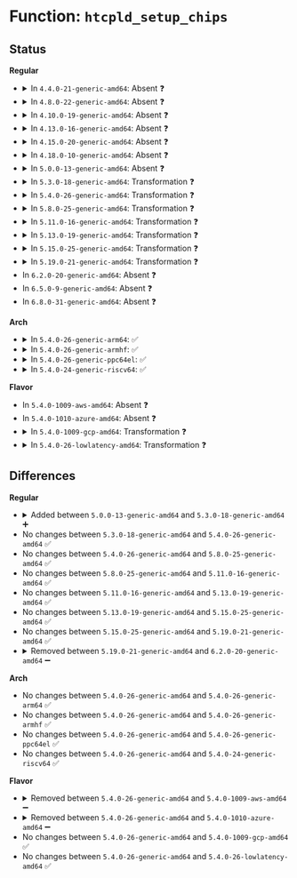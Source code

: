 # Function: <code>htcpld_setup_chips</code>

## Status
<b>Regular</b>
<ul>
<li>
<details>
<summary>In <code>4.4.0-21-generic-amd64</code>: Absent ❓</summary>

```json
{
  "name": "htcpld_setup_chips",
  "collision_type": "Unique Static",
  "inline_type": "Full",
  "funcs": [
    {
      "addr": 18446744071584594216,
      "name": "htcpld_setup_chips",
      "external": false,
      "loc": "drivers/mfd/htc-i2cpld.c:472",
      "file": "drivers/mfd/htc-i2cpld.c",
      "inline": "not declared, inlined",
      "caller_inline": [
        "drivers/mfd/htc-i2cpld.c:htcpld_core_probe"
      ],
      "caller_func": []
    }
  ],
  "symbols": []
}
```
</details>
</li>
<li>
<details>
<summary>In <code>4.8.0-22-generic-amd64</code>: Absent ❓</summary>

```json
{
  "name": "htcpld_setup_chips",
  "collision_type": "Unique Static",
  "inline_type": "Full",
  "funcs": [
    {
      "addr": 18446744071584942476,
      "name": "htcpld_setup_chips",
      "external": false,
      "loc": "drivers/mfd/htc-i2cpld.c:467",
      "file": "drivers/mfd/htc-i2cpld.c",
      "inline": "not declared, inlined",
      "caller_inline": [
        "drivers/mfd/htc-i2cpld.c:htcpld_core_probe"
      ],
      "caller_func": []
    }
  ],
  "symbols": []
}
```
</details>
</li>
<li>
<details>
<summary>In <code>4.10.0-19-generic-amd64</code>: Absent ❓</summary>

```json
{
  "name": "htcpld_setup_chips",
  "collision_type": "Unique Static",
  "inline_type": "Full",
  "funcs": [
    {
      "addr": 18446744071585125787,
      "name": "htcpld_setup_chips",
      "external": false,
      "loc": "drivers/mfd/htc-i2cpld.c:467",
      "file": "drivers/mfd/htc-i2cpld.c",
      "inline": "not declared, inlined",
      "caller_inline": [
        "drivers/mfd/htc-i2cpld.c:htcpld_core_probe"
      ],
      "caller_func": []
    }
  ],
  "symbols": []
}
```
</details>
</li>
<li>
<details>
<summary>In <code>4.13.0-16-generic-amd64</code>: Absent ❓</summary>

```json
{
  "name": "htcpld_setup_chips",
  "collision_type": "Unique Static",
  "inline_type": "Full",
  "funcs": [
    {
      "addr": 18446744071585207095,
      "name": "htcpld_setup_chips",
      "external": false,
      "loc": "drivers/mfd/htc-i2cpld.c:467",
      "file": "drivers/mfd/htc-i2cpld.c",
      "inline": "not declared, inlined",
      "caller_inline": [
        "drivers/mfd/htc-i2cpld.c:htcpld_core_probe"
      ],
      "caller_func": []
    }
  ],
  "symbols": []
}
```
</details>
</li>
<li>
<details>
<summary>In <code>4.15.0-20-generic-amd64</code>: Absent ❓</summary>

```json
{
  "name": "htcpld_setup_chips",
  "collision_type": "Unique Static",
  "inline_type": "Full",
  "funcs": [
    {
      "addr": 18446744071585635287,
      "name": "htcpld_setup_chips",
      "external": false,
      "loc": "drivers/mfd/htc-i2cpld.c:467",
      "file": "drivers/mfd/htc-i2cpld.c",
      "inline": "not declared, inlined",
      "caller_inline": [
        "drivers/mfd/htc-i2cpld.c:htcpld_core_probe"
      ],
      "caller_func": []
    }
  ],
  "symbols": []
}
```
</details>
</li>
<li>
<details>
<summary>In <code>4.18.0-10-generic-amd64</code>: Absent ❓</summary>

```json
{
  "name": "htcpld_setup_chips",
  "collision_type": "Unique Static",
  "inline_type": "Full",
  "funcs": [
    {
      "addr": 18446744071585879713,
      "name": "htcpld_setup_chips",
      "external": false,
      "loc": "drivers/mfd/htc-i2cpld.c:467",
      "file": "drivers/mfd/htc-i2cpld.c",
      "inline": "not declared, inlined",
      "caller_inline": [
        "drivers/mfd/htc-i2cpld.c:htcpld_core_probe"
      ],
      "caller_func": []
    }
  ],
  "symbols": []
}
```
</details>
</li>
<li>
<details>
<summary>In <code>5.0.0-13-generic-amd64</code>: Absent ❓</summary>

```json
{
  "name": "htcpld_setup_chips",
  "collision_type": "Unique Static",
  "inline_type": "Full",
  "funcs": [
    {
      "addr": 18446744071586015489,
      "name": "htcpld_setup_chips",
      "external": false,
      "loc": "drivers/mfd/htc-i2cpld.c:467",
      "file": "drivers/mfd/htc-i2cpld.c",
      "inline": "not declared, inlined",
      "caller_inline": [
        "drivers/mfd/htc-i2cpld.c:htcpld_core_probe"
      ],
      "caller_func": []
    }
  ],
  "symbols": []
}
```
</details>
</li>
<li>
<details>
<summary>In <code>5.3.0-18-generic-amd64</code>: Transformation ❓</summary>

```c
int htcpld_setup_chips(struct platform_device * pdev)
```

```json
{
  "name": "htcpld_setup_chips",
  "collision_type": "Unique Static",
  "inline_type": "No",
  "funcs": [
    {
      "addr": 0,
      "name": "htcpld_setup_chips",
      "external": false,
      "loc": "drivers/mfd/htc-i2cpld.c:453",
      "file": "drivers/mfd/htc-i2cpld.c",
      "inline": "seen, unknown",
      "caller_inline": [],
      "caller_func": [
        "drivers/mfd/htc-i2cpld.c:htcpld_core_probe"
      ]
    }
  ],
  "symbols": [
    {
      "addr": 18446744071586258960,
      "name": "htcpld_setup_chips",
      "section": ".text",
      "bind": "STB_LOCAL",
      "size": 1189
    },
    {
      "addr": 18446744071586260978,
      "name": "htcpld_setup_chips.cold",
      "section": ".text",
      "bind": "STB_LOCAL",
      "size": 222
    }
  ]
}
```
</details>
</li>
<li>
<details>
<summary>In <code>5.4.0-26-generic-amd64</code>: Transformation ❓</summary>

```c
int htcpld_setup_chips(struct platform_device * pdev)
```

```json
{
  "name": "htcpld_setup_chips",
  "collision_type": "Unique Static",
  "inline_type": "No",
  "funcs": [
    {
      "addr": 0,
      "name": "htcpld_setup_chips",
      "external": false,
      "loc": "drivers/mfd/htc-i2cpld.c:452",
      "file": "drivers/mfd/htc-i2cpld.c",
      "inline": "seen, unknown",
      "caller_inline": [],
      "caller_func": [
        "drivers/mfd/htc-i2cpld.c:htcpld_core_probe"
      ]
    }
  ],
  "symbols": [
    {
      "addr": 18446744071586407184,
      "name": "htcpld_setup_chips",
      "section": ".text",
      "bind": "STB_LOCAL",
      "size": 1189
    },
    {
      "addr": 18446744071586409202,
      "name": "htcpld_setup_chips.cold",
      "section": ".text",
      "bind": "STB_LOCAL",
      "size": 217
    }
  ]
}
```
</details>
</li>
<li>
<details>
<summary>In <code>5.8.0-25-generic-amd64</code>: Transformation ❓</summary>

```c
int htcpld_setup_chips(struct platform_device * pdev)
```

```json
{
  "name": "htcpld_setup_chips",
  "collision_type": "Unique Static",
  "inline_type": "No",
  "funcs": [
    {
      "addr": 0,
      "name": "htcpld_setup_chips",
      "external": false,
      "loc": "drivers/mfd/htc-i2cpld.c:452",
      "file": "drivers/mfd/htc-i2cpld.c",
      "inline": "seen, unknown",
      "caller_inline": [],
      "caller_func": [
        "drivers/mfd/htc-i2cpld.c:htcpld_core_probe"
      ]
    }
  ],
  "symbols": [
    {
      "addr": 18446744071587183392,
      "name": "htcpld_setup_chips",
      "section": ".text",
      "bind": "STB_LOCAL",
      "size": 554
    },
    {
      "addr": 18446744071587185124,
      "name": "htcpld_setup_chips.cold",
      "section": ".text",
      "bind": "STB_LOCAL",
      "size": 32
    }
  ]
}
```
</details>
</li>
<li>
<details>
<summary>In <code>5.11.0-16-generic-amd64</code>: Transformation ❓</summary>

```c
int htcpld_setup_chips(struct platform_device * pdev)
```

```json
{
  "name": "htcpld_setup_chips",
  "collision_type": "Unique Static",
  "inline_type": "No",
  "funcs": [
    {
      "addr": 0,
      "name": "htcpld_setup_chips",
      "external": false,
      "loc": "drivers/mfd/htc-i2cpld.c:454",
      "file": "drivers/mfd/htc-i2cpld.c",
      "inline": "seen, unknown",
      "caller_inline": [],
      "caller_func": [
        "drivers/mfd/htc-i2cpld.c:htcpld_core_probe"
      ]
    }
  ],
  "symbols": [
    {
      "addr": 18446744071587264384,
      "name": "htcpld_setup_chips",
      "section": ".text",
      "bind": "STB_LOCAL",
      "size": 554
    },
    {
      "addr": 18446744071591495823,
      "name": "htcpld_setup_chips.cold",
      "section": ".text",
      "bind": "STB_LOCAL",
      "size": 32
    }
  ]
}
```
</details>
</li>
<li>
<details>
<summary>In <code>5.13.0-19-generic-amd64</code>: Transformation ❓</summary>

```c
int htcpld_setup_chips(struct platform_device * pdev)
```

```json
{
  "name": "htcpld_setup_chips",
  "collision_type": "Unique Static",
  "inline_type": "No",
  "funcs": [
    {
      "addr": 0,
      "name": "htcpld_setup_chips",
      "external": false,
      "loc": "drivers/mfd/htc-i2cpld.c:454",
      "file": "drivers/mfd/htc-i2cpld.c",
      "inline": "seen, unknown",
      "caller_inline": [],
      "caller_func": [
        "drivers/mfd/htc-i2cpld.c:htcpld_core_probe"
      ]
    }
  ],
  "symbols": [
    {
      "addr": 18446744071587152448,
      "name": "htcpld_setup_chips",
      "section": ".text",
      "bind": "STB_LOCAL",
      "size": 822
    },
    {
      "addr": 18446744071591438841,
      "name": "htcpld_setup_chips.cold",
      "section": ".text",
      "bind": "STB_LOCAL",
      "size": 80
    }
  ]
}
```
</details>
</li>
<li>
<details>
<summary>In <code>5.15.0-25-generic-amd64</code>: Transformation ❓</summary>

```c
int htcpld_setup_chips(struct platform_device * pdev)
```

```json
{
  "name": "htcpld_setup_chips",
  "collision_type": "Unique Static",
  "inline_type": "No",
  "funcs": [
    {
      "addr": 0,
      "name": "htcpld_setup_chips",
      "external": false,
      "loc": "drivers/mfd/htc-i2cpld.c:454",
      "file": "drivers/mfd/htc-i2cpld.c",
      "inline": "seen, unknown",
      "caller_inline": [],
      "caller_func": [
        "drivers/mfd/htc-i2cpld.c:htcpld_core_probe"
      ]
    }
  ],
  "symbols": [
    {
      "addr": 18446744071587728928,
      "name": "htcpld_setup_chips",
      "section": ".text",
      "bind": "STB_LOCAL",
      "size": 822
    },
    {
      "addr": 18446744071592503379,
      "name": "htcpld_setup_chips.cold",
      "section": ".text",
      "bind": "STB_LOCAL",
      "size": 80
    }
  ]
}
```
</details>
</li>
<li>
<details>
<summary>In <code>5.19.0-21-generic-amd64</code>: Transformation ❓</summary>

```c
int htcpld_setup_chips(struct platform_device * pdev)
```

```json
{
  "name": "htcpld_setup_chips",
  "collision_type": "Unique Static",
  "inline_type": "No",
  "funcs": [
    {
      "addr": 0,
      "name": "htcpld_setup_chips",
      "external": false,
      "loc": "drivers/mfd/htc-i2cpld.c:454",
      "file": "drivers/mfd/htc-i2cpld.c",
      "inline": "seen, unknown",
      "caller_inline": [],
      "caller_func": [
        "drivers/mfd/htc-i2cpld.c:htcpld_core_probe"
      ]
    }
  ],
  "symbols": [
    {
      "addr": 18446744071589073760,
      "name": "htcpld_setup_chips",
      "section": ".text",
      "bind": "STB_LOCAL",
      "size": 911
    },
    {
      "addr": 18446744071594373459,
      "name": "htcpld_setup_chips.cold",
      "section": ".text",
      "bind": "STB_LOCAL",
      "size": 132
    }
  ]
}
```
</details>
</li>
<li>
In <code>6.2.0-20-generic-amd64</code>: Absent ❓
</li>
<li>
In <code>6.5.0-9-generic-amd64</code>: Absent ❓
</li>
<li>
In <code>6.8.0-31-generic-amd64</code>: Absent ❓
</li>
</ul>
<b>Arch</b>
<ul>
<li>
<details>
<summary>In <code>5.4.0-26-generic-arm64</code>: ✅</summary>

```c
int htcpld_setup_chips(struct platform_device * pdev)
```

```json
{
  "name": "htcpld_setup_chips",
  "collision_type": "Unique Static",
  "inline_type": "No",
  "funcs": [
    {
      "addr": 18446603336499256528,
      "name": "htcpld_setup_chips",
      "external": false,
      "loc": "drivers/mfd/htc-i2cpld.c:452",
      "file": "drivers/mfd/htc-i2cpld.c",
      "inline": "seen, unknown",
      "caller_inline": [],
      "caller_func": [
        "drivers/mfd/htc-i2cpld.c:htcpld_core_probe"
      ]
    }
  ],
  "symbols": [
    {
      "addr": 18446603336499256528,
      "name": "htcpld_setup_chips",
      "section": ".text",
      "bind": "STB_LOCAL",
      "size": 1164
    }
  ]
}
```
</details>
</li>
<li>
<details>
<summary>In <code>5.4.0-26-generic-armhf</code>: ✅</summary>

```c
int htcpld_setup_chips(struct platform_device * pdev)
```

```json
{
  "name": "htcpld_setup_chips",
  "collision_type": "Unique Static",
  "inline_type": "No",
  "funcs": [
    {
      "addr": 3231774424,
      "name": "htcpld_setup_chips",
      "external": false,
      "loc": "drivers/mfd/htc-i2cpld.c:452",
      "file": "drivers/mfd/htc-i2cpld.c",
      "inline": "seen, unknown",
      "caller_inline": [],
      "caller_func": [
        "drivers/mfd/htc-i2cpld.c:htcpld_core_probe"
      ]
    }
  ],
  "symbols": [
    {
      "addr": 3231774424,
      "name": "htcpld_setup_chips",
      "section": ".text",
      "bind": "STB_LOCAL",
      "size": 1288
    }
  ]
}
```
</details>
</li>
<li>
<details>
<summary>In <code>5.4.0-26-generic-ppc64el</code>: ✅</summary>

```c
int htcpld_setup_chips(struct platform_device * pdev)
```

```json
{
  "name": "htcpld_setup_chips",
  "collision_type": "Unique Static",
  "inline_type": "No",
  "funcs": [
    {
      "addr": 13835058055292441968,
      "name": "htcpld_setup_chips",
      "external": false,
      "loc": "drivers/mfd/htc-i2cpld.c:452",
      "file": "drivers/mfd/htc-i2cpld.c",
      "inline": "seen, unknown",
      "caller_inline": [],
      "caller_func": [
        "drivers/mfd/htc-i2cpld.c:htcpld_core_probe"
      ]
    }
  ],
  "symbols": [
    {
      "addr": 13835058055292441968,
      "name": "htcpld_setup_chips",
      "section": ".text",
      "bind": "STB_LOCAL",
      "size": 1452
    }
  ]
}
```
</details>
</li>
<li>
<details>
<summary>In <code>5.4.0-24-generic-riscv64</code>: ✅</summary>

```c
int htcpld_setup_chips(struct platform_device * pdev)
```

```json
{
  "name": "htcpld_setup_chips",
  "collision_type": "Unique Static",
  "inline_type": "No",
  "funcs": [
    {
      "addr": 18446743936276515616,
      "name": "htcpld_setup_chips",
      "external": false,
      "loc": "drivers/mfd/htc-i2cpld.c:452",
      "file": "drivers/mfd/htc-i2cpld.c",
      "inline": "seen, unknown",
      "caller_inline": [],
      "caller_func": [
        "drivers/mfd/htc-i2cpld.c:htcpld_core_probe"
      ]
    }
  ],
  "symbols": [
    {
      "addr": 18446743936276515616,
      "name": "htcpld_setup_chips",
      "section": ".text",
      "bind": "STB_LOCAL",
      "size": 1056
    }
  ]
}
```
</details>
</li>
</ul>
<b>Flavor</b>
<ul>
<li>
In <code>5.4.0-1009-aws-amd64</code>: Absent ❓
</li>
<li>
In <code>5.4.0-1010-azure-amd64</code>: Absent ❓
</li>
<li>
<details>
<summary>In <code>5.4.0-1009-gcp-amd64</code>: Transformation ❓</summary>

```c
int htcpld_setup_chips(struct platform_device * pdev)
```

```json
{
  "name": "htcpld_setup_chips",
  "collision_type": "Unique Static",
  "inline_type": "No",
  "funcs": [
    {
      "addr": 0,
      "name": "htcpld_setup_chips",
      "external": false,
      "loc": "drivers/mfd/htc-i2cpld.c:452",
      "file": "drivers/mfd/htc-i2cpld.c",
      "inline": "seen, unknown",
      "caller_inline": [],
      "caller_func": [
        "drivers/mfd/htc-i2cpld.c:htcpld_core_probe"
      ]
    }
  ],
  "symbols": [
    {
      "addr": 18446744071586355152,
      "name": "htcpld_setup_chips",
      "section": ".text",
      "bind": "STB_LOCAL",
      "size": 1189
    },
    {
      "addr": 18446744071586357170,
      "name": "htcpld_setup_chips.cold",
      "section": ".text",
      "bind": "STB_LOCAL",
      "size": 217
    }
  ]
}
```
</details>
</li>
<li>
<details>
<summary>In <code>5.4.0-26-lowlatency-amd64</code>: Transformation ❓</summary>

```c
int htcpld_setup_chips(struct platform_device * pdev)
```

```json
{
  "name": "htcpld_setup_chips",
  "collision_type": "Unique Static",
  "inline_type": "No",
  "funcs": [
    {
      "addr": 0,
      "name": "htcpld_setup_chips",
      "external": false,
      "loc": "drivers/mfd/htc-i2cpld.c:452",
      "file": "drivers/mfd/htc-i2cpld.c",
      "inline": "seen, unknown",
      "caller_inline": [],
      "caller_func": [
        "drivers/mfd/htc-i2cpld.c:htcpld_core_probe"
      ]
    }
  ],
  "symbols": [
    {
      "addr": 18446744071586466832,
      "name": "htcpld_setup_chips",
      "section": ".text",
      "bind": "STB_LOCAL",
      "size": 1189
    },
    {
      "addr": 18446744071586468850,
      "name": "htcpld_setup_chips.cold",
      "section": ".text",
      "bind": "STB_LOCAL",
      "size": 217
    }
  ]
}
```
</details>
</li>
</ul>

## Differences
<b>Regular</b>
<ul>
<li>
<details>
<summary>Added between <code>5.0.0-13-generic-amd64</code> and <code>5.3.0-18-generic-amd64</code> ➕</summary>

```c
int htcpld_setup_chips(struct platform_device * pdev)
```
</details>
</li>
<li>
No changes between <code>5.3.0-18-generic-amd64</code> and <code>5.4.0-26-generic-amd64</code> ✅
</li>
<li>
No changes between <code>5.4.0-26-generic-amd64</code> and <code>5.8.0-25-generic-amd64</code> ✅
</li>
<li>
No changes between <code>5.8.0-25-generic-amd64</code> and <code>5.11.0-16-generic-amd64</code> ✅
</li>
<li>
No changes between <code>5.11.0-16-generic-amd64</code> and <code>5.13.0-19-generic-amd64</code> ✅
</li>
<li>
No changes between <code>5.13.0-19-generic-amd64</code> and <code>5.15.0-25-generic-amd64</code> ✅
</li>
<li>
No changes between <code>5.15.0-25-generic-amd64</code> and <code>5.19.0-21-generic-amd64</code> ✅
</li>
<li>
<details>
<summary>Removed between <code>5.19.0-21-generic-amd64</code> and <code>6.2.0-20-generic-amd64</code> ➖</summary>

```c
int htcpld_setup_chips(struct platform_device * pdev)
```
</details>
</li>
</ul>
<b>Arch</b>
<ul>
<li>
No changes between <code>5.4.0-26-generic-amd64</code> and <code>5.4.0-26-generic-arm64</code> ✅
</li>
<li>
No changes between <code>5.4.0-26-generic-amd64</code> and <code>5.4.0-26-generic-armhf</code> ✅
</li>
<li>
No changes between <code>5.4.0-26-generic-amd64</code> and <code>5.4.0-26-generic-ppc64el</code> ✅
</li>
<li>
No changes between <code>5.4.0-26-generic-amd64</code> and <code>5.4.0-24-generic-riscv64</code> ✅
</li>
</ul>
<b>Flavor</b>
<ul>
<li>
<details>
<summary>Removed between <code>5.4.0-26-generic-amd64</code> and <code>5.4.0-1009-aws-amd64</code> ➖</summary>

```c
int htcpld_setup_chips(struct platform_device * pdev)
```
</details>
</li>
<li>
<details>
<summary>Removed between <code>5.4.0-26-generic-amd64</code> and <code>5.4.0-1010-azure-amd64</code> ➖</summary>

```c
int htcpld_setup_chips(struct platform_device * pdev)
```
</details>
</li>
<li>
No changes between <code>5.4.0-26-generic-amd64</code> and <code>5.4.0-1009-gcp-amd64</code> ✅
</li>
<li>
No changes between <code>5.4.0-26-generic-amd64</code> and <code>5.4.0-26-lowlatency-amd64</code> ✅
</li>
</ul>
